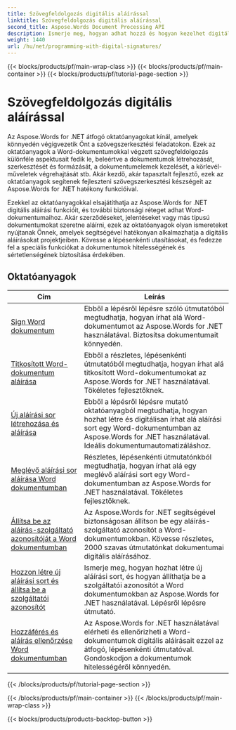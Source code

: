 ```yaml
---
title: Szövegfeldolgozás digitális aláírással
linktitle: Szövegfeldolgozás digitális aláírással
second_title: Aspose.Words Document Processing API
description: Ismerje meg, hogyan adhat hozzá és hogyan kezelhet digitális aláírásokat Word-dokumentumokban az Aspose.Words for .NET használatával. Az oktatóanyagok végigvezetik a digitális aláírás létrehozásának lépésein, és hozzáadják azokat a dokumentumokhoz.
weight: 1440
url: /hu/net/programming-with-digital-signatures/
---
```


{{< blocks/products/pf/main-wrap-class >}}
{{< blocks/products/pf/main-container >}}
{{< blocks/products/pf/tutorial-page-section >}}

# Szövegfeldolgozás digitális aláírással

Az Aspose.Words for .NET átfogó oktatóanyagokat kínál, amelyek könnyedén végigvezetik Önt a szövegszerkesztési feladatokon. Ezek az oktatóanyagok a Word-dokumentumokkal végzett szövegfeldolgozás különféle aspektusait fedik le, beleértve a dokumentumok létrehozását, szerkesztését és formázását, a dokumentumelemek kezelését, a körlevél-műveletek végrehajtását stb. Akár kezdő, akár tapasztalt fejlesztő, ezek az oktatóanyagok segítenek fejleszteni szövegszerkesztési készségeit az Aspose.Words for .NET hatékony funkcióival.

Ezekkel az oktatóanyagokkal elsajátíthatja az Aspose.Words for .NET digitális aláírási funkcióit, és további biztonsági réteget adhat Word-dokumentumaihoz. Akár szerződéseket, jelentéseket vagy más típusú dokumentumokat szeretne aláírni, ezek az oktatóanyagok olyan ismereteket nyújtanak Önnek, amelyek segítségével hatékonyan alkalmazhatja a digitális aláírásokat projektjeiben. Kövesse a lépésenkénti utasításokat, és fedezze fel a speciális funkciókat a dokumentumok hitelességének és sértetlenségének biztosítása érdekében.

 ## Oktatóanyagok
| Cím | Leírás |
| --- | --- |
| [Sign Word dokumentum](./sign-document/) | Ebből a lépésről lépésre szóló útmutatóból megtudhatja, hogyan írhat alá Word-dokumentumot az Aspose.Words for .NET használatával. Biztosítsa dokumentumait könnyedén. |
| [Titkosított Word-dokumentum aláírása](./signing-encrypted-document/) | Ebből a részletes, lépésenkénti útmutatóból megtudhatja, hogyan írhat alá titkosított Word-dokumentumokat az Aspose.Words for .NET használatával. Tökéletes fejlesztőknek. |
| [Új aláírási sor létrehozása és aláírása](./creating-and-signing-new-signature-line/) | Ebből a lépésről lépésre mutató oktatóanyagból megtudhatja, hogyan hozhat létre és digitálisan írhat alá aláírási sort egy Word-dokumentumban az Aspose.Words for .NET használatával. Ideális dokumentumautomatizáláshoz. |
| [Meglévő aláírási sor aláírása Word dokumentumban](./signing-existing-signature-line/) | Részletes, lépésenkénti útmutatónkból megtudhatja, hogyan írhat alá egy meglévő aláírási sort egy Word-dokumentumban az Aspose.Words for .NET használatával. Tökéletes fejlesztőknek. |
| [Állítsa be az aláírás-szolgáltató azonosítóját a Word dokumentumban](./set-signature-provider-id/) | Az Aspose.Words for .NET segítségével biztonságosan állítson be egy aláírás-szolgáltató azonosítót a Word-dokumentumokban. Kövesse részletes, 2000 szavas útmutatónkat dokumentumai digitális aláírásához. |
| [Hozzon létre új aláírási sort és állítsa be a szolgáltatói azonosítót](./create-new-signature-line-and-set-provider-id/) | Ismerje meg, hogyan hozhat létre új aláírási sort, és hogyan állíthatja be a szolgáltatói azonosítót a Word dokumentumokban az Aspose.Words for .NET használatával. Lépésről lépésre útmutató. |
| [Hozzáférés és aláírás ellenőrzése Word dokumentumban](./access-and-verify-signature/) | Az Aspose.Words for .NET használatával elérheti és ellenőrizheti a Word-dokumentumok digitális aláírásait ezzel az átfogó, lépésenkénti útmutatóval. Gondoskodjon a dokumentumok hitelességéről könnyedén. |
{{< /blocks/products/pf/tutorial-page-section >}}

{{< /blocks/products/pf/main-container >}}
{{< /blocks/products/pf/main-wrap-class >}}

{{< blocks/products/products-backtop-button >}}
